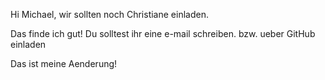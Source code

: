 Hi Michael,
wir sollten noch Christiane einladen.

Das finde ich gut!
Du solltest ihr eine e-mail schreiben.
bzw. ueber GitHub einladen

Das ist meine Aenderung!
